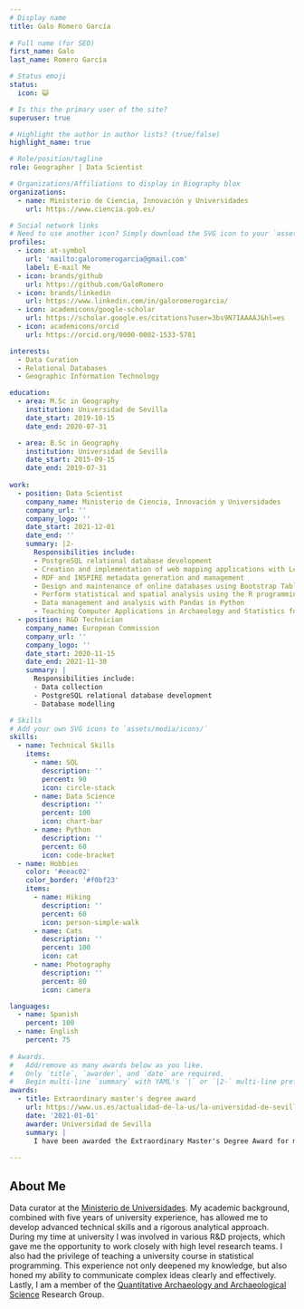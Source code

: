 ```yaml
---
# Display name
title: Galo Romero García
  
# Full name (for SEO)
first_name: Galo
last_name: Romero García

# Status emoji
status:
  icon: 😺

# Is this the primary user of the site?
superuser: true

# Highlight the author in author lists? (true/false)
highlight_name: true

# Role/position/tagline
role: Geographer | Data Scientist

# Organizations/Affiliations to display in Biography blox
organizations:
  - name: Ministerio de Ciencia, Innovación y Universidades
    url: https://www.ciencia.gob.es/

# Social network links
# Need to use another icon? Simply download the SVG icon to your `assets/media/icons/` folder.
profiles:
  - icon: at-symbol
    url: 'mailto:galoromerogarcia@gmail.com'
    label: E-mail Me
  - icon: brands/github
    url: https://github.com/GaloRomero
  - icon: brands/linkedin
    url: https://www.linkedin.com/in/galoromerogarcia/
  - icon: academicons/google-scholar
    url: https://scholar.google.es/citations?user=3bs9N7IAAAAJ&hl=es
  - icon: academicons/orcid
    url: https://orcid.org/0000-0002-1533-5781

interests:
  - Data Curation
  - Relational Databases
  - Geographic Information Technology

education:
  - area: M.Sc in Geography
    institution: Universidad de Sevilla
    date_start: 2019-10-15
    date_end: 2020-07-31

  - area: B.Sc in Geography
    institution: Universidad de Sevilla
    date_start: 2015-09-15
    date_end: 2019-07-31
   
work:
  - position: Data Scientist
    company_name: Ministerio de Ciencia, Innovación y Universidades
    company_url: ''
    company_logo: ''
    date_start: 2021-12-01
    date_end: ''
    summary: |2-
      Responsibilities include:
      - PostgreSQL relational database development
      - Creation and implementation of web mapping applications with Leaflet
      - RDF and INSPIRE metadata generation and management
      - Design and maintenance of online databases using Bootstrap Table, HTML5 and CSS3
      - Perform statistical and spatial analysis using the R programming language
      - Data management and analysis with Pandas in Python
      - Teaching Computer Applications in Archaeology and Statistics for the Bachelor of Archaeology at the [Universidad de Sevilla](https://www.us.es/)
  - position: R&D Technician
    company_name: European Commission
    company_url: ''
    company_logo: ''
    date_start: 2020-11-15
    date_end: 2021-11-30
    summary: |
      Responsibilities include:
      - Data collection
      - PostgreSQL relational database development
      - Database modelling

# Skills
# Add your own SVG icons to `assets/media/icons/`
skills:
  - name: Technical Skills
    items:
      - name: SQL 
        description: ''
        percent: 90
        icon: circle-stack
      - name: Data Science
        description: ''
        percent: 100
        icon: chart-bar
      - name: Python
        description: ''
        percent: 60
        icon: code-bracket
  - name: Hobbies
    color: '#eeac02'
    color_border: '#f0bf23'
    items:
      - name: Hiking
        description: ''
        percent: 60
        icon: person-simple-walk
      - name: Cats
        description: ''
        percent: 100
        icon: cat
      - name: Photography
        description: ''
        percent: 80
        icon: camera

languages:
  - name: Spanish
    percent: 100
  - name: English
    percent: 75
    
# Awards.
#   Add/remove as many awards below as you like.
#   Only `title`, `awarder`, and `date` are required.
#   Begin multi-line `summary` with YAML's `|` or `|2-` multi-line prefix and indent 2 spaces below.
awards:
  - title: Extraordinary master's degree award
    url: https://www.us.es/actualidad-de-la-us/la-universidad-de-sevilla-reconoce-560-estudiantes-con-los-premios
    date: '2021-01-01'
    awarder: Universidad de Sevilla
    summary: |
      I have been awarded the Extraordinary Master's Degree Award for my outstanding academic performance in Geography, specialising in Database Management and Geographic Information Systems (GIS). This award recognises my outstanding achievements in mastering the intricacies of spatial data management, analysis and the application of GIS tools to address geographical and environmental challenges.
  
---
```


## About Me

Data curator at the [Ministerio de Universidades](https://www.universidades.gob.es/). My academic background, combined with five years of university experience, has allowed me to develop advanced technical skills and a rigorous analytical approach. During my time at university I was involved in various R&D projects, which gave me the opportunity to work closely with high level research teams. I also had the privilege of teaching a university course in statistical programming. This experience not only deepened my knowledge, but also honed my ability to communicate complex ideas clearly and effectively. Lastly, I am a member of the [Quantitative Archaeology and Archaeological Science](https://prisma.us.es/colectivo/grupo/HUM-1085) Research Group.
